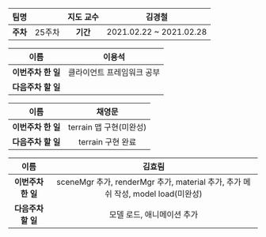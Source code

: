 |   팀명   |        | 지도 교수 |         김경철          |
| :------: | :----: | :-------: | :---------------------: |
| **주차** | 25주차 | **기간**  | 2021.02.22 ~ 2021.02.28 |

|        이름        |           이용석           |
| :----------------: | :------------------------: |
| **이번주차 한 일** | 클라이언트 프레임워크 공부 |
| **다음주차 할 일** |                            |

|        이름        |         채영문          |
| :----------------: | :---------------------: |
| **이번주차 한 일** | terrain 맵 구현(미완성) |
| **다음주차 할 일** |    terrain 구현 완료    |

|        이름        |                            김효림                            |
| :----------------: | :----------------------------------------------------------: |
| **이번주차 한 일** | sceneMgr 추가, renderMgr 추가, material 추가, 추가 메쉬 작성, model load(미완성) |
| **다음주차 할 일** |                  모델 로드, 애니메이션 추가                  |

